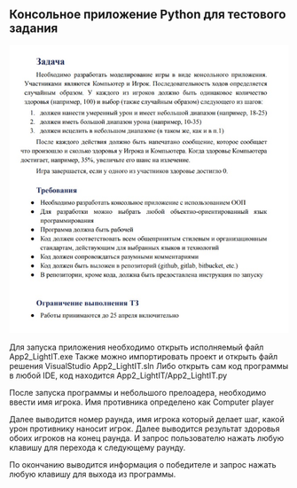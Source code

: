 ## Консольное приложение Python для тестового задания

![Условия задания](readme/Task.jpg)

Для запуска приложения необходимо открыть исполняемый файл App2_LightIT.exe
Также можно импортировать проект и открыть файл решения VisualStudio App2_LightIT.sln
Либо открыть сам код программы в любой IDE, код находится App2_LightIT/App2_LightIT.py

После запуска программы и небольшого прелоадера, необходимо ввести имя игрока.
Имя противника определено как Computer player

Далее выводится номер раунда, имя игрока который делает шаг, какой урон противнику наносит игрок.
Далее выводится результат здоровья обоих игроков на конец раунда.
И запрос пользователю нажать любую клавишу для перехода к следующему раунду.

По окончанию выводится информация о победителе и запрос нажать любую клавишу для выхода из программы.
